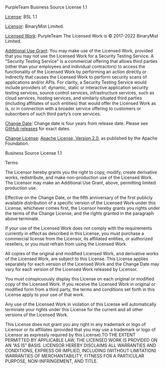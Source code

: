 PurpleTeam Business Source License 1.1

<u>License</u>: BSL 1.1

<u>Licensor</u>: BinaryMist Limited.

<u>Licensed Work</u>: PurpleTeam The Licensed Work is © 2017-2022 BinaryMist Limited.

<u>Additional Use Grant</u>: You may make use of the Licensed Work,
provided that you may not use the Licensed Work for a Security Testing
Service. A "Security Testing Service" is a commercial offering that
allows third parties (other than your employees and
individual contractors) to access the functionality of the Licensed Work
by performing an action directly or indirectly that causes the Licensed Work to perform security scans of applications and/or APIs.
For clarity, a Security Testing Service would include providers of:
dynamic, static or interactive application security testing services,
source control services, infrastructure services, such as cloud services, hosting services, and similarly
situated third parties (including affiliates of such entities) that
would offer the Licensed Work as is, or in connection with a broader service
offering to customers or subscribers of such third party’s core
services.

<u>Change Date</u>: Change date is four years from release date. Please see [GitHub releases](https://github.com/purpleteam-labs/purpleteam/releases/) for exact dates.

<u>Change License</u>: [Apache License, Version 2.0](https://www.apache.org/licenses/LICENSE-2.0), as published by the Apache Foundation.

Business Source License 1.1

Terms

The Licensor hereby grants you the right to copy, modify, create
derivative works, redistribute, and make non-production use of the
Licensed Work. The Licensor may make an Additional Use Grant, above,
permitting limited production use.

Effective on the Change Date, or the fifth anniversary of the first
publicly available distribution of a specific version of the Licensed
Work under this License, whichever comes first, the Licensor hereby
grants you rights under the terms of the Change License, and the rights
granted in the paragraph above terminate.

If your use of the Licensed Work does not comply with the requirements
currently in effect as described in this License, you must purchase a
commercial license from the Licensor, its affiliated entities, or
authorized resellers, or you must refrain from using the Licensed Work.

All copies of the original and modified Licensed Work, and derivative
works of the Licensed Work, are subject to this License. This License
applies separately for each version of the Licensed Work and the Change
Date may vary for each version of the Licensed Work released by
Licensor.

You must conspicuously display this License on each original or modified
copy of the Licensed Work. If you receive the Licensed Work in original
or modified form from a third party, the terms and conditions set forth
in this License apply to your use of that work.

Any use of the Licensed Work in violation of this License will
automatically terminate your rights under this License for the current
and all other versions of the Licensed Work.

This License does not grant you any right in any trademark or logo of
Licensor or its affiliates (provided that you may use a trademark or
logo of Licensor as expressly required by this License).TO THE EXTENT
PERMITTED BY APPLICABLE LAW, THE LICENSED WORK IS PROVIDED ON AN “AS IS”
BASIS. LICENSOR HEREBY DISCLAIMS ALL WARRANTIES AND CONDITIONS, EXPRESS
OR IMPLIED, INCLUDING (WITHOUT LIMITATION) WARRANTIES OF
MERCHANTABILITY, FITNESS FOR A PARTICULAR PURPOSE, NON-INFRINGEMENT, AND
TITLE.